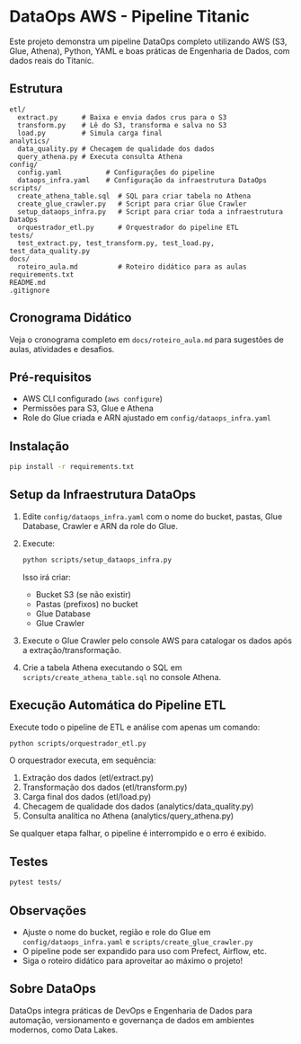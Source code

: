 # DataOps AWS - Pipeline Titanic

Este projeto demonstra um pipeline DataOps completo utilizando AWS (S3, Glue, Athena), Python, YAML e boas práticas de Engenharia de Dados, com dados reais do Titanic.

## Estrutura

```
etl/
  extract.py      # Baixa e envia dados crus para o S3
  transform.py    # Lê do S3, transforma e salva no S3
  load.py         # Simula carga final
analytics/
  data_quality.py # Checagem de qualidade dos dados
  query_athena.py # Executa consulta Athena
config/
  config.yaml           # Configurações do pipeline
  dataops_infra.yaml    # Configuração da infraestrutura DataOps
scripts/
  create_athena_table.sql  # SQL para criar tabela no Athena
  create_glue_crawler.py   # Script para criar Glue Crawler
  setup_dataops_infra.py   # Script para criar toda a infraestrutura DataOps
  orquestrador_etl.py      # Orquestrador do pipeline ETL
tests/
  test_extract.py, test_transform.py, test_load.py, test_data_quality.py
docs/
  roteiro_aula.md          # Roteiro didático para as aulas
requirements.txt
README.md
.gitignore
```

## Cronograma Didático
Veja o cronograma completo em `docs/roteiro_aula.md` para sugestões de aulas, atividades e desafios.

## Pré-requisitos
- AWS CLI configurado (`aws configure`)
- Permissões para S3, Glue e Athena
- Role do Glue criada e ARN ajustado em `config/dataops_infra.yaml`

## Instalação
```bash
pip install -r requirements.txt
```

## Setup da Infraestrutura DataOps
1. Edite `config/dataops_infra.yaml` com o nome do bucket, pastas, Glue Database, Crawler e ARN da role do Glue.
2. Execute:
   ```bash
   python scripts/setup_dataops_infra.py
   ```
   Isso irá criar:
   - Bucket S3 (se não existir)
   - Pastas (prefixos) no bucket
   - Glue Database
   - Glue Crawler

3. Execute o Glue Crawler pelo console AWS para catalogar os dados após a extração/transformação.
4. Crie a tabela Athena executando o SQL em `scripts/create_athena_table.sql` no console Athena.

## Execução Automática do Pipeline ETL
Execute todo o pipeline de ETL e análise com apenas um comando:

```bash
python scripts/orquestrador_etl.py
```

O orquestrador executa, em sequência:
1. Extração dos dados (etl/extract.py)
2. Transformação dos dados (etl/transform.py)
3. Carga final dos dados (etl/load.py)
4. Checagem de qualidade dos dados (analytics/data_quality.py)
5. Consulta analítica no Athena (analytics/query_athena.py)

Se qualquer etapa falhar, o pipeline é interrompido e o erro é exibido.

## Testes
```bash
pytest tests/
```

## Observações
- Ajuste o nome do bucket, região e role do Glue em `config/dataops_infra.yaml` e `scripts/create_glue_crawler.py`
- O pipeline pode ser expandido para uso com Prefect, Airflow, etc.
- Siga o roteiro didático para aproveitar ao máximo o projeto!

## Sobre DataOps
DataOps integra práticas de DevOps e Engenharia de Dados para automação, versionamento e governança de dados em ambientes modernos, como Data Lakes.
